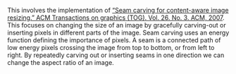 This involves the implementation of [“Seam carving for content-aware image resizing.” ACM Transactions on graphics (TOG). Vol. 26. No. 3. ACM, 2007](http://graphics.cs.cmu.edu/courses/15-463/2012_fall/hw/proj3-seamcarving/imret.pdf). This focuses on changing the size of an image by gracefully carving-out or inserting pixels in different parts of the image. Seam carving uses
an energy function defining the importance of pixels. A seam is a connected path of low energy pixels crossing the image from top to bottom, or from left to right.  By repeatedly carving out or inserting seams in one direction we can change the aspect ratio of an image.
